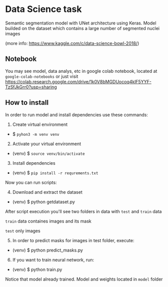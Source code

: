 # Data Science task


Semantic​ segmentation model with UNet architecture using Keras.
Model builded on the dataset which contains a large number of segmented nuclei images


(more info: https://www.kaggle.com/c/data-science-bowl-2018/)


## Notebook

You may see model, data analys, etc in google colab notebook, located at `google-colab-notebooks` or just visit https://colab.research.google.com/drive/1k0V8bMGDUocoq4klF5YYF-TzSfJkGrr0?usp=sharing

## How to install

In order to run model and install dependencies use these commands:

1. Create virtual environment
 - $ `pyhon3 -m venv venv`

2. Activate your virtual environment
 - (venv) $ `source venv/bin/activate`

3. Install dependencies
 - (venv) $ `pip install -r requrements.txt`

Now you can run scripts:

4. Download and extract the dataset
 - (venv) $ python getdataset.py

After script execution you'll see two folders in data with `test` and `train` data

`train` data containes images and its mask

`test` only images

5. In order to predict masks for images in test folder, execute:
 - (venv) $ python predict_masks.py

6. If you want to train neural network, run:
 - (venv) $ python train.py

Notice that model already trained. Model and weights located in `model` folder